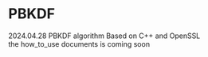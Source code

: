 # PBKDF
2024.04.28
PBKDF algorithm Based on C++ and OpenSSL  
the how_to_use documents is coming soon
